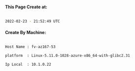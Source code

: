 
   
#### This Page Create at:

```bash

2022-02-23 - 21:52:49 UTC

```

#### Create By Machine:

```bash

Host Name : fv-az167-53

platform  : Linux-5.11.0-1028-azure-x86_64-with-glibc2.31

Ip Local  : 10.1.0.22

```

